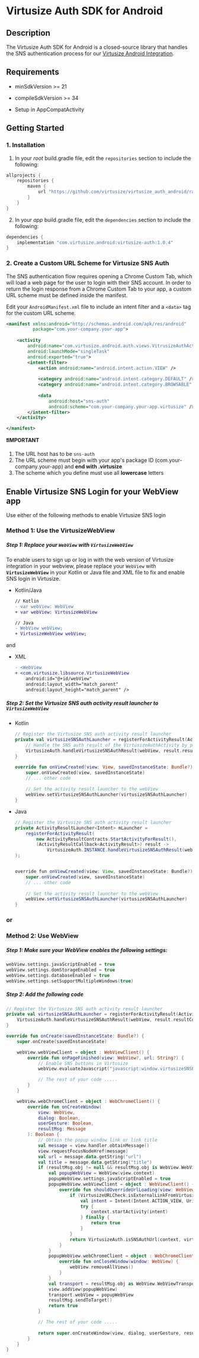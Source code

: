 # Virtusize Auth SDK for Android

## Description

The Virtusize Auth SDK for Android is a closed-source library that handles the SNS authentication process for our [Virtusize Android Integration](https://github.com/virtusize/integration_android).



## Requirements

- minSdkVersion >= 21

- compileSdkVersion >= 34

- Setup in AppCompatActivity



## Getting Started

### 1. Installation

1. In your *root* build.gradle file, edit the `repositories` section to include the following:

```groovy
allprojects {
    repositories {
        maven {
            url "https://github.com/virtusize/virtusize_auth_android/raw/main"
        }
    }
}
```

2. In your *app* build.gradle file, edit the `dependencies` section to include the following:

```groovy
dependencies {
    implementation "com.virtusize.android:virtusize-auth:1.0.4"
}
```



### 2. Create a Custom URL Scheme for Virtusize SNS Auth

The SNS authentication flow requires opening a Chrome Custom Tab, which will load a web page for the user to login with their SNS account. In order to return the login response from a Chrome Custom Tab to your app, a custom URL scheme must be defined inside the manifest.

Edit your `AndroidManifest.xml` file to include an intent filter and a `<data>` tag for the custom URL scheme.

```xml
<manifest xmlns:android="http://schemas.android.com/apk/res/android"
          package="com.your-company.your-app">
  
    <activity
        android:name="com.virtusize.android.auth.views.VitrusizeAuthActivity"
        android:launchMode="singleTask"
        android:exported="true">
        <intent-filter>
            <action android:name="android.intent.action.VIEW" />
    
            <category android:name="android.intent.category.DEFAULT" />
            <category android:name="android.intent.category.BROWSABLE" />
          
            <data
                android:host="sns-auth"
                android:scheme="com.your-company.your-app.virtusize" />
        </intent-filter>
    </activity>

</manifest>
```

**❗IMPORTANT**

1. The URL host has to be `sns-auth`
2. The URL scheme must begin with your app's package ID (com.your-company.your-app) and **end with .virtusize**
3. The scheme which you define must use all **lowercase** letters



## Enable Virtusize SNS Login for your WebView app

Use either of the following methods to enable Virtusize SNS login

### Method 1: Use the VirtusizeWebView

##### **Step 1: Replace your `WebView` with `VirtusizeWebView`**

To enable users to sign up or log in with the web version of Virtusize integration in your webview, please replace your `WebView` with **`VirtusizeWebView`** in your Kotlin or Java file and XML file to fix and enable SNS login in Virtusize.

- Kotlin/Java

  ```diff
  // Kotlin
  - var webView: WebView
  + var webView: VirtusizeWebView
  
  // Java
  - WebView webView;
  + VirtusizeWebView webView;
  ```

and

- XML

  ```diff
  - <WebView
  + <com.virtusize.libsource.VirtusizeWebView
      android:id="@+id/webView"
      android:layout_width="match_parent"
      android:layout_height="match_parent" />
  ```

##### Step 2: Set the Virtusize SNS auth activity result launcher to `VirtusizeWebView`

- Kotlin

  ```kotlin
  // Register the Virtusize SNS auth activity result launcher
  private val virtusizeSNSAuthLauncher = registerForActivityResult(ActivityResultContracts.StartActivityForResult()) { result ->
      // Handle the SNS auth result of the VirtusizeAuthActivity by passing the webview and the result to the `VirtusizeAuth.handleVirtusizeSNSAuthResult` function                                                                                                
      VirtusizeAuth.handleVirtusizeSNSAuthResult(webView, result.resultCode, result.data)
  }
  
  override fun onViewCreated(view: View, savedInstanceState: Bundle?) {
      super.onViewCreated(view, savedInstanceState)
      // ... other code
    
      // Set the activity result launcher to the webView
      webView.setVirtusizeSNSAuthLauncher(virtusizeSNSAuthLauncher)
  }
  ```

- Java

  ```java
  // Register the Virtusize SNS auth activity result launcher
  private ActivityResultLauncher<Intent> mLauncher = 
      registerForActivityResult(
          new ActivityResultContracts.StartActivityForResult(), 
          (ActivityResultCallback<ActivityResult>) result ->
              VirtusizeAuth.INSTANCE.handleVirtusizeSNSAuthResult(webView, result.getResultCode(), result.getData())
  );
  
  
  override fun onViewCreated(view: View, savedInstanceState: Bundle?) {
      super.onViewCreated(view, savedInstanceState)
      // ... other code
    
      // Set the activity result launcher to the webView
      webView.setVirtusizeSNSAuthLauncher(virtusizeSNSAuthLauncher)
  }
  ```


### or

### Method 2: Use WebView

##### Step 1: Make sure your WebView enables the following settings:

```kotlin
webView.settings.javaScriptEnabled = true
webView.settings.domStorageEnabled = true
webView.settings.databaseEnabled = true
webView.settings.setSupportMultipleWindows(true)
```

##### Step 2: Add the following code

```kotlin
// Register the Virtusize SNS auth activity result launcher
private val virtusizeSNSAuthLauncher = registerForActivityResult(ActivityResultContracts.StartActivityForResult()) { result ->
    VirtusizeAuth.handleVirtusizeSNSAuthResult(webView, result.resultCode, result.data)
}

override fun onCreate(savedInstanceState: Bundle?) {
    super.onCreate(savedInstanceState)

    webView.webViewClient = object : WebViewClient() {
        override fun onPageFinished(view: WebView?, url: String?) {
            // Enable SNS buttons in Virtusize
            webView.evaluateJavascript("javascript:window.virtusizeSNSEnabled = true;", null)

            // The rest of your code ..... 
        }
    }

    webView.webChromeClient = object : WebChromeClient() {
        override fun onCreateWindow(
            view: WebView,
            dialog: Boolean,
            userGesture: Boolean,
            resultMsg: Message
        ): Boolean {
            // Obtain the popup window link or link title
            val message = view.handler.obtainMessage()
            view.requestFocusNodeHref(message)
            val url = message.data.getString("url")
            val title = message.data.getString("title")
            if (resultMsg.obj != null && resultMsg.obj is WebView.WebViewTransport && VirtusizeURLCheck.isLinkFromVirtusize(url, title)) {
                val popupWebView = WebView(view.context)
                popupWebView.settings.javaScriptEnabled = true
                popupWebView.webViewClient = object : WebViewClient() {
                    override fun shouldOverrideUrlLoading(view: WebView, url: String): Boolean {
                        if (VirtusizeURLCheck.isExternalLinkFromVirtusize(url)) {
                            val intent = Intent(Intent.ACTION_VIEW, Uri.parse(url))
                            try {
                                context.startActivity(intent)
                            } finally {
                                return true
                            }
                        }
                        return VirtusizeAuth.isSNSAuthUrl(context, virtusizeSNSAuthLauncher, url)
                    }
                }
                popupWebView.webChromeClient = object : WebChromeClient() {
                    override fun onCloseWindow(window: WebView) {
                        webView.removeAllViews()
                    }
                }
                val transport = resultMsg.obj as WebView.WebViewTransport
                view.addView(popupWebView)
                transport.webView = popupWebView
                resultMsg.sendToTarget()
                return true
            }

            // The rest of your code ..... 
          
            return super.onCreateWindow(view, dialog, userGesture, resultMsg)
        }
    }
}
```

